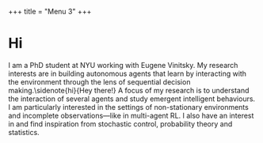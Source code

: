 +++
title = "Menu 3"
+++

# Hi

I am a PhD student at NYU working with Eugene Vinitsky. My research interests are in building autonomous agents that learn by interacting with the environment through the lens of sequential decision making.\sidenote{hi}{Hey there!} A focus of my research is to understand the interaction of several agents and study emergent intelligent behaviours. I am particularly interested in the settings of non-stationary environments and incomplete observations—like in multi-agent RL. I also have an interest in and find inspiration from stochastic control, probability theory and statistics.

